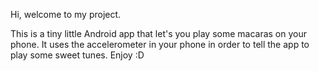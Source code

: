 Hi, welcome to my project.

This is a tiny little Android app that let's you play some macaras on your phone.
It uses the accelerometer in your phone in order to tell the app to play some sweet tunes.
Enjoy :D
